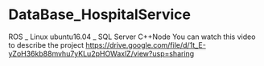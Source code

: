 # DataBase_HospitalService
ROS _ Linux ubuntu16.04 _ SQL Server C++Node
You can watch this video to describe the project
https://drive.google.com/file/d/1t_E-yZoH36kb88mvhu7yKLu2pHOWaxlZ/view?usp=sharing
